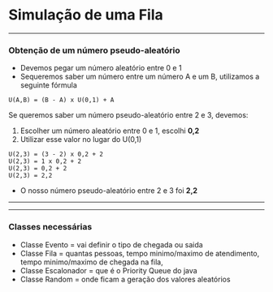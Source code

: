 # Simulação de uma Fila

---

### Obtenção de um número pseudo-aleatório

* Devemos pegar um número aleatório entre 0 e 1
* Sequeremos saber um número entre um número A e um B, utilizamos a seguinte fórmula

```
U(A,B) = (B - A) x U(0,1) + A
```

Se queremos saber um número pseudo-aleatório entre 2 e 3, devemos:

1. Escolher um número aleatório entre 0 e 1, escolhi **0,2**
2. Utilizar esse valor no lugar do U(0,1)

```
U(2,3) = (3 - 2) x 0,2 + 2
U(2,3) = 1 x 0,2 + 2
U(2,3) = 0,2 + 2
U(2,3) = 2,2
```

* O nosso número pseudo-aleatório entre 2 e 3 foi **2,2**

---

---

### Classes necessárias

* Classe Evento = vai definir o tipo de chegada ou saida
* Classe Fila = quantas pessoas, tempo minimo/maximo de atendimento, tempo minimo/maximo de chegada na fila,
* Classe Escalonador = que é o Priority Queue do java
* Classe Random = onde ficam a geração dos valores aleatórios
